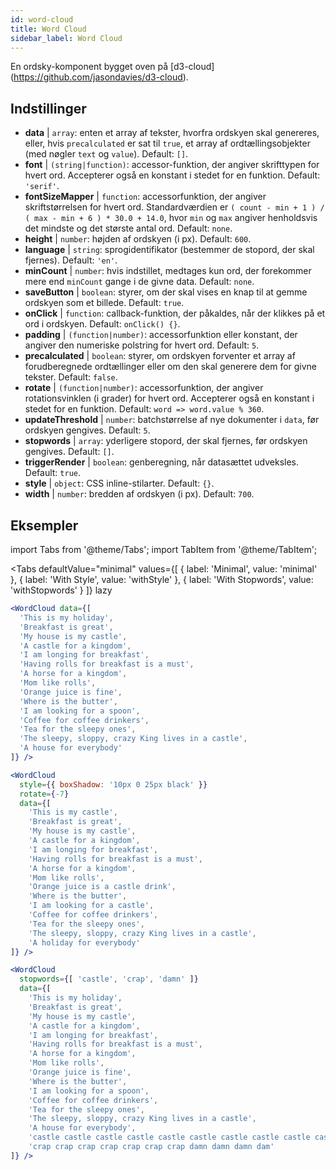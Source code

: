 ```yaml
---
id: word-cloud 
title: Word Cloud
sidebar_label: Word Cloud
---
```


En ordsky-komponent bygget oven på [d3-cloud] (https://github.com/jasondavies/d3-cloud).

## Indstillinger

* __data__ | `array`: enten et array af tekster, hvorfra ordskyen skal genereres, eller, hvis `precalculated` er sat til `true`, et array af ordtællingsobjekter (med nøgler `text` og `value`). Default: `[]`.
* __font__ | `(string|function)`: accessor-funktion, der angiver skrifttypen for hvert ord. Accepterer også en konstant i stedet for en funktion. Default: `'serif'`.
* __fontSizeMapper__ | `function`: accessorfunktion, der angiver skriftstørrelsen for hvert ord. Standardværdien er `( count - min + 1 ) / ( max - min + 6 ) * 30.0 + 14.0`, hvor `min` og `max` angiver henholdsvis det mindste og det største antal ord. Default: `none`.
* __height__ | `number`: højden af ordskyen (i px). Default: `600`.
* __language__ | `string`: sprogidentifikator (bestemmer de stopord, der skal fjernes). Default: `'en'`.
* __minCount__ | `number`: hvis indstillet, medtages kun ord, der forekommer mere end `minCount` gange i de givne data. Default: `none`.
* __saveButton__ | `boolean`: styrer, om der skal vises en knap til at gemme ordskyen som et billede. Default: `true`.
* __onClick__ | `function`: callback-funktion, der påkaldes, når der klikkes på et ord i ordskyen. Default: `onClick() {}`.
* __padding__ | `(function|number)`: accessorfunktion eller konstant, der angiver den numeriske polstring for hvert ord. Default: `5`.
* __precalculated__ | `boolean`: styrer, om ordskyen forventer et array af forudberegnede ordtællinger eller om den skal generere dem for givne tekster. Default: `false`.
* __rotate__ | `(function|number)`: accessorfunktion, der angiver rotationsvinklen (i grader) for hvert ord. Accepterer også en konstant i stedet for en funktion. Default: `word => word.value % 360`.
* __updateThreshold__ | `number`: batchstørrelse af nye dokumenter i `data`, før ordskyen gengives. Default: `5`.
* __stopwords__ | `array`: yderligere stopord, der skal fjernes, før ordskyen gengives. Default: `[]`.
* __triggerRender__ | `boolean`: genberegning, når datasættet udveksles. Default: `true`.
* __style__ | `object`: CSS inline-stilarter. Default: `{}`.
* __width__ | `number`: bredden af ordskyen (i px). Default: `700`.


## Eksempler

import Tabs from '@theme/Tabs';
import TabItem from '@theme/TabItem';

<Tabs
    defaultValue="minimal"
    values={[
        { label: 'Minimal', value: 'minimal' },
        { label: 'With Style', value: 'withStyle' },
        { label: 'With Stopwords', value: 'withStopwords' }
    ]}
    lazy
>

<TabItem value="minimal">

```jsx live
<WordCloud data={[
  'This is my holiday', 
  'Breakfast is great', 
  'My house is my castle', 
  'A castle for a kingdom', 
  'I am longing for breakfast',
  'Having rolls for breakfast is a must',
  'A horse for a kingdom',
  'Mom like rolls',
  'Orange juice is fine',
  'Where is the butter',
  'I am looking for a spoon',
  'Coffee for coffee drinkers',
  'Tea for the sleepy ones',
  'The sleepy, sloppy, crazy King lives in a castle',
  'A house for everybody'
]} />
```
</TabItem>

<TabItem value="withStyle">

```jsx live
<WordCloud 
  style={{ boxShadow: '10px 0 25px black' }}
  rotate={-7}
  data={[
    'This is my castle', 
    'Breakfast is great', 
    'My house is my castle', 
    'A castle for a kingdom', 
    'I am longing for breakfast',
    'Having rolls for breakfast is a must',
    'A horse for a kingdom',
    'Mom like rolls',
    'Orange juice is a castle drink',
    'Where is the butter',
    'I am looking for a castle',
    'Coffee for coffee drinkers',
    'Tea for the sleepy ones',
    'The sleepy, sloppy, crazy King lives in a castle',
    'A holiday for everybody'
]} />
```
</TabItem>

<TabItem value="withStopwords">

```jsx live
<WordCloud 
  stopwords={[ 'castle', 'crap', 'damn' ]}
  data={[
    'This is my holiday', 
    'Breakfast is great', 
    'My house is my castle', 
    'A castle for a kingdom', 
    'I am longing for breakfast',
    'Having rolls for breakfast is a must',
    'A horse for a kingdom',
    'Mom like rolls',
    'Orange juice is fine',
    'Where is the butter',
    'I am looking for a spoon',
    'Coffee for coffee drinkers',
    'Tea for the sleepy ones',
    'The sleepy, sloppy, crazy King lives in a castle',
    'A house for everybody',
    'castle castle castle castle castle castle castle castle castle castle',
    'crap crap crap crap crap crap crap damn damn damn dam'
]} />
```

</TabItem>

</Tabs>
